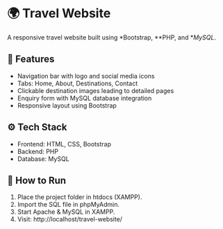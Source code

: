 # 🌍 Travel Website

A responsive travel website built using *Bootstrap, **PHP, and **MySQL*.

## 🔧 Features
- Navigation bar with logo and social media icons
- Tabs: Home, About, Destinations, Contact
- Clickable destination images leading to detailed pages
- Enquiry form with MySQL database integration
- Responsive layout using Bootstrap

## ⚙ Tech Stack
- Frontend: HTML, CSS, Bootstrap
- Backend: PHP
- Database: MySQL

## 🚀 How to Run
1. Place the project folder in htdocs (XAMPP).
2. Import the SQL file in phpMyAdmin.
3. Start Apache & MySQL in XAMPP.
4. Visit: http://localhost/travel-website/
